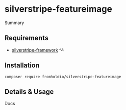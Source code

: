 # silverstripe-featureimage

Summary

## Requirements

* [silverstripe-framework](https://github.com/silverstripe/silverstripe-framework) ^4

## Installation

`composer require fromholdio/silverstripe-featureimage`

## Details & Usage

Docs
